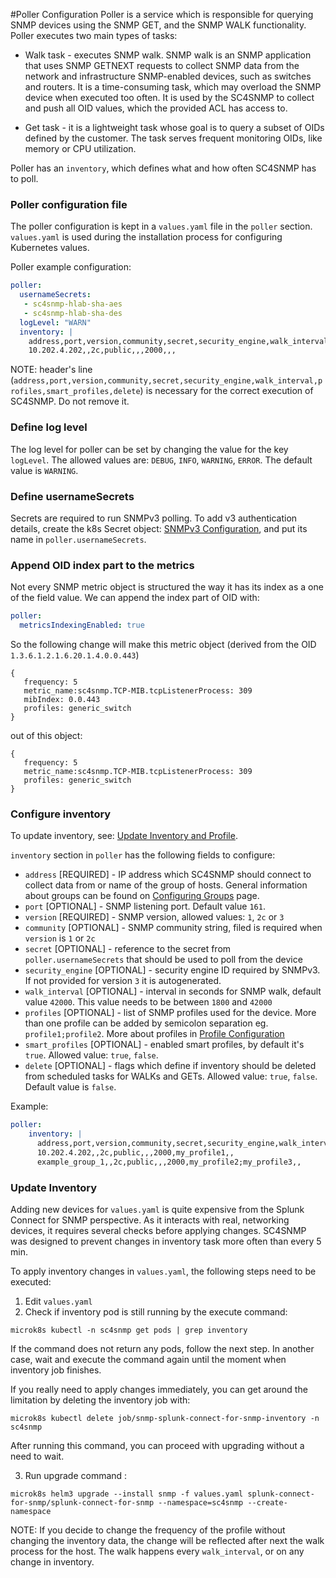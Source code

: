 #Poller Configuration
Poller is a service which is responsible for querying 
SNMP devices using the SNMP GET, and the SNMP WALK functionality. Poller executes two main types of tasks:

- Walk task - executes SNMP walk. SNMP walk is an SNMP application that uses SNMP GETNEXT requests to 
collect SNMP data from the network and infrastructure SNMP-enabled devices, such as switches and routers. It is a time-consuming task,
which may overload the SNMP device when executed too often. It is used by the SC4SNMP to collect and push all OID values, which the provided ACL has access to. 
  
- Get task - it is a lightweight task whose goal is to query a subset of OIDs defined by the customer. The task serves frequent monitoring OIDs, like memory or CPU utilization.  

Poller has an `inventory`, which defines what and how often SC4SNMP has to poll.

### Poller configuration file

The poller configuration is kept in a `values.yaml` file in the `poller` section.
`values.yaml` is used during the installation process for configuring Kubernetes values.

Poller example configuration:
```yaml
poller:
  usernameSecrets:
   - sc4snmp-hlab-sha-aes
   - sc4snmp-hlab-sha-des
  logLevel: "WARN"
  inventory: |
    address,port,version,community,secret,security_engine,walk_interval,profiles,smart_profiles,delete
    10.202.4.202,,2c,public,,,2000,,,
```

NOTE: header's line (`address,port,version,community,secret,security_engine,walk_interval,profiles,smart_profiles,delete`) is necessary for the correct execution of SC4SNMP. Do not remove it.

### Define log level
The log level for poller can be set by changing the value for the key `logLevel`. The allowed values are: `DEBUG`, `INFO`, `WARNING`, `ERROR`. 
The default value is `WARNING`.

### Define usernameSecrets
Secrets are required to run SNMPv3 polling. To add v3 authentication details, create the k8s Secret object: [SNMPv3 Configuration](snmpv3-configuration.md), and put its name in `poller.usernameSecrets`.

### Append OID index part to the metrics

Not every SNMP metric object is structured the way it has its index as a one of the field value.
We can append the index part of OID with:

```yaml
poller:
  metricsIndexingEnabled: true
```

So the following change will make this metric object (derived from the OID `1.3.6.1.2.1.6.20.1.4.0.0.443`)

```
{
   frequency: 5
   metric_name:sc4snmp.TCP-MIB.tcpListenerProcess: 309
   mibIndex: 0.0.443
   profiles: generic_switch
}
```

out of this object:
```
{
   frequency: 5
   metric_name:sc4snmp.TCP-MIB.tcpListenerProcess: 309
   profiles: generic_switch
}
```

### Configure inventory 
To update inventory, see: [Update Inventory and Profile](#update-inventory-and-profile).

`inventory` section in `poller` has the following fields to configure:

 - `address` [REQUIRED] - IP address which SC4SNMP should connect to collect data from or name of the group of hosts. General
information about groups can be found on [Configuring Groups](configuring-groups.md) page.
 - `port` [OPTIONAL] - SNMP listening port. Default value `161`.
 - `version` [REQUIRED] - SNMP version, allowed values: `1`, `2c` or `3`
 - `community` [OPTIONAL] - SNMP community string, filed is required when `version` is `1` or `2c`
 - `secret` [OPTIONAL] - reference to the secret from `poller.usernameSecrets` that should be used to poll from the device
 - `security_engine` [OPTIONAL] - security engine ID required by SNMPv3. If not provided for version `3` it is autogenerated.
 - `walk_interval` [OPTIONAL] - interval in seconds for SNMP walk, default value `42000`. This value needs to be between `1800` and `42000`
 - `profiles` [OPTIONAL] - list of SNMP profiles used for the device. More than one profile can be added by semicolon 
separation eg. `profile1;profile2`. More about profiles in [Profile Configuration](../configuring-profiles)
 - `smart_profiles` [OPTIONAL] - enabled smart profiles, by default it's `true`. Allowed value: `true`, `false`.
 - `delete` [OPTIONAL] - flags which define if inventory should be deleted from scheduled tasks for WALKs and GETs. 
Allowed value: `true`, `false`. Default value is `false`.

Example:
```yaml
poller:
    inventory: |
      address,port,version,community,secret,security_engine,walk_interval,profiles,smart_profiles,delete
      10.202.4.202,,2c,public,,,2000,my_profile1,,
      example_group_1,,2c,public,,,2000,my_profile2;my_profile3,,
```


### Update Inventory
Adding new devices for `values.yaml` is quite expensive from the Splunk Connect for SNMP perspective. 
As it interacts with real, networking devices, it requires several checks before applying changes. SC4SNMP was designed to prevent changes in inventory
task more often than every 5 min. 
 
To apply inventory changes in `values.yaml`, the following steps need to be executed:

1. Edit `values.yaml` 
2. Check if inventory pod is still running by the execute command:
   
```shell
microk8s kubectl -n sc4snmp get pods | grep inventory
```
   
If the command does not return any pods, follow the next step. In another case, wait and execute the command again until the moment 
when inventory job finishes. 

If you really need to apply changes immediately, you can get around the limitation by deleting the inventory job with:

```shell
microk8s kubectl delete job/snmp-splunk-connect-for-snmp-inventory -n sc4snmp
```

After running this command, you can proceed with upgrading without a need to wait.
   
3. Run upgrade command :

```shell
microk8s helm3 upgrade --install snmp -f values.yaml splunk-connect-for-snmp/splunk-connect-for-snmp --namespace=sc4snmp --create-namespace
```

NOTE: If you decide to change the frequency of the profile without changing the inventory data, the change will be reflected after 
next the walk process for the host. The walk happens every `walk_interval`, or on any change in inventory.
